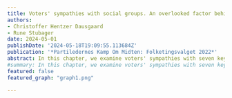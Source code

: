 ```yaml
---
title: Voters' sympathies with social groups. An overlooked factor behind party choice
authors:
- Christoffer Hentzer Dausgaard
- Rune Stubager
date: 2024-05-01
publishDate: '2024-05-18T19:09:55.113684Z'
publication: '*Partiledernes Kamp Om Midten: Folketingsvalget 2022*'
abstract: In this chapter, we examine voters' sympathies with seven key groups - the young and the elderly; the working class and the upper middle class; urban and non-urban dwellers; and Muslims - and how these sympathies are related to party choice. The groups experience varying levels of sympathy among voters, and voters' perceptions of which parties represent each group change somewhat over time. Furthermore, we find that voters' attitudes towards the groups affect their party choice, such that parties associated with a given group receive more votes among those who sympathise with the group. This points to group sympathies as an overlooked explanation in electoral research, which has long focused on objective group memberships. Despite the diminished importance of group memberships, our analyses show that social groups still play an important role in Danish voter behaviour. 
#summary: In this chapter, we examine voters' sympathies with seven key groups - the young and the elderly; the working class and the upper middle class; urban and non-urban dwellers; and Muslims - and how these sympathies are related to party choice. We find that voters' attitudes towards the groups affect their party choice, such that parties associated with a given group receive more votes among those who sympathise with the group. This points to group sympathies as a neglected explanation in electoral research, which has long focused on objective group memberships. Despite the diminished importance of group memberships, our analyses show that social groups still play an important role in Danish voter behaviour. 
featured: false
featured_graph: "graph1.png"

---
```

